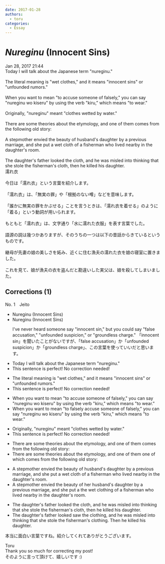 ```yaml
---
date: 2017-01-28
authors:
  - toru
categories:
  - Essay
---
```


<h1 id="subject_show"><strong><em>Nureginu</strong></em> (Innocent Sins)</h1>
<div class="date">Jan 28, 2017 21:44</div>
<div id="post"><div id="body_show_ori">
Today I will talk about the Japanese term "nureginu."<br/><br/>The literal meaning is "wet clothes," and it means "innocent sins" or "unfounded rumors."<br/><br/>When you want to mean "to accuse someone of falsely," you can say "nureginu wo kiseru" by using the verb "kiru," which means "to wear."<br/><br/>Originally, "nureginu" meant "clothes wetted by water."<br/><br/>There are some theories about the etymology, and one of them comes from the following old story:<br/><br/>A stepmother envied the beauty of husband's daughter by a previous marriage, and she put a wet cloth of a fisherman who lived nearby in the daughter's room.<br/><br/>The daughter's father looked the cloth, and he was misled into thinking that she stole the fisherman's cloth, then he killed his daughter.
</div></div>

<!-- more -->

<div id="post_ja"><div id="body_show_mo">
濡れ衣<br/><br/>今日は「濡れ衣」という言葉を紹介します。<br/><br/>「濡れ衣」は、「無実の罪」や「根拠のない噂」などを意味します。<br/><br/>「誰かに無実の罪をかぶせる」ことを言うときは、「濡れ衣を着せる」のように「着る」という動詞が用いられます。<br/><br/>もともと「濡れ衣」は、文字通り「水に濡れた衣服」を表す言葉でした。<br/><br/>語源の説は幾つかありますが、そのうちの一つは以下の昔話からきているというものです。<br/><br/>継母が先妻の娘の美しさを妬み、近くに住む漁夫の濡れた衣を娘の寝室に置きました。<br/><br/>これを見て、娘が漁夫の衣を盗んだと勘違いした実父は、娘を殺してしまいました。
</div></div>

## Corrections (1)
<div id="block"><div class="first_name"> No. 1　<span class="just_name">Jeito</span></div><div id="block2">
<ul class="correction_field">
<li class="incorrect">Nureginu (Innocent Sins)</li>
<li class="corrected correct">
Nureginu (Innocent Sins)
<p class="correction_comment">I've never heard someone say "innocent sin," but you could say "false accusation," "unfounded suspicion," or "groundless charge."  「innocent sin」を聞いたことがないですが、「false accusation」か「unfounded suspicion」か「groundless charge」、この言葉を使っていいだと思います。</p>
</li>
</ul>
<ul class="correction_field">
<li class="incorrect">Today I will talk about the Japanese term "nureginu."</li>
<li class="corrected perfect">This sentence is perfect! No correction needed!</li>
</ul>
<ul class="correction_field">
<li class="incorrect">The literal meaning is "wet clothes," and it means "innocent sins" or "unfounded rumors."</li>
<li class="corrected perfect">This sentence is perfect! No correction needed!</li>
</ul>
<ul class="correction_field">
<li class="incorrect">When you want to mean "to accuse someone of falsely," you can say "nureginu wo kiseru" by using the verb "kiru," which means "to wear."</li>
<li class="corrected correct">
When you want to mean "to<span class="f_blue"> falsely</span> accuse someone <span class="sline">of falsely</span>," you can say "nureginu wo kiseru" by using the verb "kiru," which means "to wear."
</li>
</ul>
<ul class="correction_field">
<li class="incorrect">Originally, "nureginu" meant "clothes wetted by water."</li>
<li class="corrected perfect">This sentence is perfect! No correction needed!</li>
</ul>
<ul class="correction_field">
<li class="incorrect">There are some theories about the etymology, and one of them comes from the following old story:</li>
<li class="corrected correct">
There are some theories about the etymology, <span class="sline">and one of them</span> <span class="f_blue">one of which </span>comes from the following old story:
</li>
</ul>
<ul class="correction_field">
<li class="incorrect">A stepmother envied the beauty of husband's daughter by a previous marriage, and she put a wet cloth of a fisherman who lived nearby in the daughter's room.</li>
<li class="corrected correct">
A stepmother envied the beauty of <span class="f_blue">her </span>husband's daughter by a previous marriage, and she put <span class="sline">a</span> <span class="f_blue">the </span>wet cloth<span class="f_blue">ing</span> of a fisherman who lived nearby in the daughter's room.
</li>
</ul>
<ul class="correction_field">
<li class="incorrect">The daughter's father looked the cloth, and he was misled into thinking that she stole the fisherman's cloth, then he killed his daughter.</li>
<li class="corrected correct">
The daughter's father <span class="sline">looked</span> <span class="f_blue">saw </span>the cloth<span class="f_blue">ing</span>, and he was misled into thinking that she stole the fisherman's cloth<span class="f_blue">ing<span class="f_bold">.</span></span> Then he killed his daughter.
</li>
</ul>
<p class="comment_small">
 本当に面白い言葉ですね。紹介してくれてありがとうございます。
</p>

</div><div class="name"><span class="just_name">Toru</span><br>
Thank you so much for correcting my post!<br/>そのように言って頂けて、嬉しいです :)
</div>
</div>

